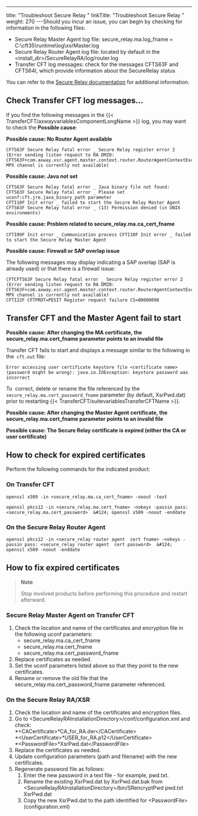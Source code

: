 ---
title: "Troubleshoot Secure Relay "
linkTitle: "Troubleshoot Secure Relay "
weight: 270
---Should you incur an issue, you can begin by checking for information in the following files:

- Secure Relay Master Agent log file: secure_relay.ma.log_fname = C:\\cft35\\runtime\\log\\xsrMaster.log
- Secure Relay Router Agent log file: located by default in the &lt;install_dir>/SecureRelayRA/log/router.log
- Transfer CFT log messages: check for the messages CFTS63F and CFTS64I, which provide information about the SecureRelay status

You can refer to the [Secure Relay documentation](https://docs.axway.com/bundle/SecureRelay_271_AdministratorsGuide_allOS_en_HTML5/page/Content/AxwayStartPageRA_admin.htm) for additional information.

## Check Transfer CFT log messages...

If you find the following messages in the {{< TransferCFT/axwayvariablesComponentLongName  >}} log, you may want to check the **Possible cause**:

****Possible cause: No Router Agent available****

```
CFTS63F Secure Relay fatal error _ Secure Relay register error 2 (Error sending listen request to RA DMZ0: CFTS63F+com.axway.xsr.agent.master.context.router.RouterAgentContextException: MPX channel is currently not available)
```

****Possible cause: Java not set****

```
CFTS63F Secure Relay fatal error _ Java binary file not found:
CFTS63F Secure Relay fatal error _ Please set uconf:cft.jre.java_binary_path parameter
CFTI10F Init error _ failed to start the Secure Relay Master Agent CFTS63F Secure Relay fatal error _ (13) Permission denied (in UNIX environments)
```

****Possible cause: Problem related to secure_relay.ma.ca_cert_fname****

```
CFTI09F Init error _ Communication process CFTI10F Init error _ failed to start the Secure Relay Master Agent
```

****Possible cause: Firewall or SAP overlap issue****

The following messages may display indicating a SAP overlap (SAP is already used) or that there is a firewall issue:

```
CFTCFTS63F Secure Relay fatal error _ Secure Relay register error 2 (Error sending listen request to RA DMZ0:
CFTS63F+com.axway.xsr.agent.master.context.router.RouterAgentContextException: MPX channel is currently not available)
CFTI22F CFTPROT=PESIT Register request failure CS=00000098
```

## Transfer CFT and the Master Agent fail to start

****Possible cause: After changing the MA certificate, the secure_relay.ma.cert_fname parameter points to an invalid file****

Transfer CFT fails to start and displays a message similar to the following in the` cft.out` file:

```
Error accessing user certificate keystore file <certificate name> (password might be wrong): java.io.IOException: keystore password was incorrect
```

To  correct, delete or rename the file referenced by the `secure_relay.ma.cert_password_fname` parameter (by default, XsrPwd.dat) prior to restarting {{< TransferCFT/suitevariablesTransferCFTName  >}}.

****Possible cause: After changing the Master Agent certificate, the secure_relay.ma.cert_fname parameter points to an invalid file****

****Possible cause: The Secure Relay certificate is expired (either the CA or user certificate)****

## How to check for expired certificates

Perform the following commands for the indicated product:

### On Transfer CFT

`openssl x509 -in <secure_relay.ma.ca_cert_fname> -noout -text`

`openssl pkcs12 -in <secure_relay.ma.cert_fname> -nokeys -passin pass:<secure_relay.ma.cert_password>  &#124; openssl x509 -noout -enddate`

### On the Secure Relay Router Agent

`openssl pkcs12 -in <secure_relay router agent  cert fname> -nokeys -passin pass: <secure_relay router agent  cert password>  &#124; openssl x509 -noout -enddate`

## How to fix expired certificates

> **Note**
>
> Stop involved products before performing this procedure and restart afterward.

### Secure Relay Master Agent on Transfer CFT

1. Check the location and name of the certificates and encryption file in the following uconf parameters:
    -   secure_relay.ma.ca_cert_fname
    -   secure_relay.ma.cert_fname
    -   secure_relay.ma.cert_password_fname
1. Replace certificates as needed.
1. Set the uconf parameters listed above so that they point to the new certificates.
1. Rename or remove the old file that the secure_relay.ma.cert_password_fname parameter referenced.

### On the Secure Relay RA/XSR

1. Check the location and name of the certificates and encryption files.
1. Go to &lt;SecureRelayRAInstallationDirectory>/conf/configuration.xml and check:  
    \*&lt;CACertificate>\*CA_for_RA.der&lt;/CACertificate>  
    \*&lt;UserCertificate>\*USER_for_RA.p12&lt;/UserCertificate>  
    \*&lt;PasswordFile>\*XsrPwd.dat&lt;/PasswordFile>
1. Replace the certificates as needed.
1. Update configuration parameters (path and filename) with the new certificates.
1. Regenerate password file as follows:
    1.  Enter the new password in a text file - for example, pwd.txt.
    2.  Rename the existing XsrPwd.dat by XsrPwd.dat.bak from &lt;SecureRelayRAInstallationDirectory>/bin/SRencryptPwd pwd.txt XsrPwd.dat
    3.  Copy the new XsrPwd.dat to the path identified for &lt;PasswordFile> (configuration.xml)

 
